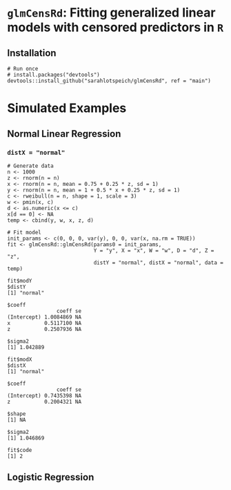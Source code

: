 # `glmCensRd`: Fitting generalized linear models with censored predictors in `R`

## Installation

```{r}
# Run once
# install.packages("devtools")
devtools::install_github("sarahlotspeich/glmCensRd", ref = "main")
```

# Simulated Examples 

## Normal Linear Regression 

### `distX = "normal"`

```{r}
# Generate data
n <- 1000
z <- rnorm(n = n)
x <- rnorm(n = n, mean = 0.75 + 0.25 * z, sd = 1)
y <- rnorm(n = n, mean = 1 + 0.5 * x + 0.25 * z, sd = 1)
c <- rweibull(n = n, shape = 1, scale = 3)
w <- pmin(x, c)
d <- as.numeric(x <= c)
x[d == 0] <- NA
temp <- cbind(y, w, x, z, d)

# Fit model 
init_params <- c(0, 0, 0, var(y), 0, 0, var(x, na.rm = TRUE))
fit <- glmCensRd::glmCensRd(params0 = init_params, 
                            Y = "y", X = "x", W = "w", D = "d", Z = "z", 
                            distY = "normal", distX = "normal", data = temp)

fit$modY
$distY
[1] "normal"

$coeff
                coeff se
(Intercept) 1.0084869 NA
x           0.5117100 NA
z           0.2507936 NA

$sigma2
[1] 1.042889

fit$modX
$distX
[1] "normal"

$coeff
                coeff se
(Intercept) 0.7435398 NA
z           0.2004321 NA

$shape
[1] NA

$sigma2
[1] 1.046869

fit$code
[1] 2
```

## Logistic Regression
